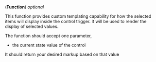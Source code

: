 <!-- customSelectedValueTemplateFunction -->
(**Function**) *optional*

This function provides custom templating capability for how the selected items will display inside the control trigger. It will be used to render the display of selected values.

The function should accept one parameter, 
- the current state value of the control

It should return your desired markup based on that value

